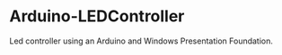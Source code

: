 Arduino-LEDController
=====================

Led controller using an Arduino and Windows Presentation Foundation.
